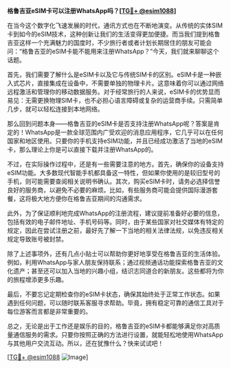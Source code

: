 **格鲁吉亚eSIM卡可以注册WhatsApp吗？[[TG💪+ @esim1088](https://t.me/s/esim1088)]**

在当今这个数字化飞速发展的时代，通讯方式也在不断地演变。从传统的实体SIM卡到如今的eSIM技术，这种创新让我们的生活变得更加便捷。而当我们提到格鲁吉亚这样一个充满魅力的国度时，不少旅行者或者计划长期居住的朋友可能会问：“格鲁吉亚的eSIM卡能不能用来注册WhatsApp？”今天，我们就来聊聊这个话题。

首先，我们需要了解什么是eSIM卡以及它与传统SIM卡的区别。eSIM卡是一种嵌入式芯片，直接集成在设备中，不需要单独的物理卡片。这意味着你可以通过网络远程激活和管理你的移动数据服务。对于经常旅行的人来说，eSIM卡的优势显而易见：无需更换物理SIM卡，也不必担心语言障碍或复杂的运营商手续。只需简单几步，就可以轻松连接到本地网络。

那么回到问题本身——格鲁吉亚的eSIM卡是否支持注册WhatsApp呢？答案是肯定的！WhatsApp是一款全球范围内广受欢迎的消息应用程序，它几乎可以在任何国家和地区使用。只要你的手机支持eSIM功能，并且已经成功激活了当地的eSIM卡，那么理论上你是可以直接下载并注册WhatsApp的。

不过，在实际操作过程中，还是有一些需要注意的地方。首先，确保你的设备支持eSIM功能。大多数现代智能手机都具备这一特性，但如果你使用的是较旧型号的手机，则可能需要查阅相关说明书确认。其次，购买eSIM卡时，请务必选择信誉良好的服务商，以避免不必要的麻烦。比如，有些服务商可能会提供国际漫游套餐，这将极大地方便你在格鲁吉亚期间的沟通需求。

此外，为了保证顺利地完成WhatsApp的注册流程，建议提前准备好必要的信息，包括有效的电子邮件地址、手机号码等。同时，由于某些国家对社交媒体有特定的规定，因此在尝试注册之前，最好先了解一下当地的相关法律法规，以免违反相关规定导致账号被封禁。

除了上述事项外，还有几点小贴士可以帮助你更好地享受在格鲁吉亚的生活体验。例如，利用WhatsApp与家人朋友保持联系；通过视频通话功能探索格鲁吉亚的文化遗产；甚至还可以加入当地的兴趣小组，结识志同道合的新朋友。这些都将为你的旅程增添更多乐趣。

最后，不要忘记定期检查你的eSIM卡状态，确保其始终处于正常工作状态。如果遇到任何问题，可以随时联系客服寻求帮助。毕竟，拥有稳定可靠的通信工具对于每位游客而言都是非常重要的。

总之，无论是出于工作还是娱乐的目的，格鲁吉亚的eSIM卡都能够满足你对高质量通信服务的需求。只要你按照正确的方法进行设置，就能轻松地使用WhatsApp与其他用户交流互动。所以，还在犹豫什么？快来试试吧！

[[TG💪+ @esim1088](https://t.me/s/esim1088) ![Image](https://i.postimg.cc/4NQfJmqS/Snipaste-2025-05-13-00-14-12.png)]